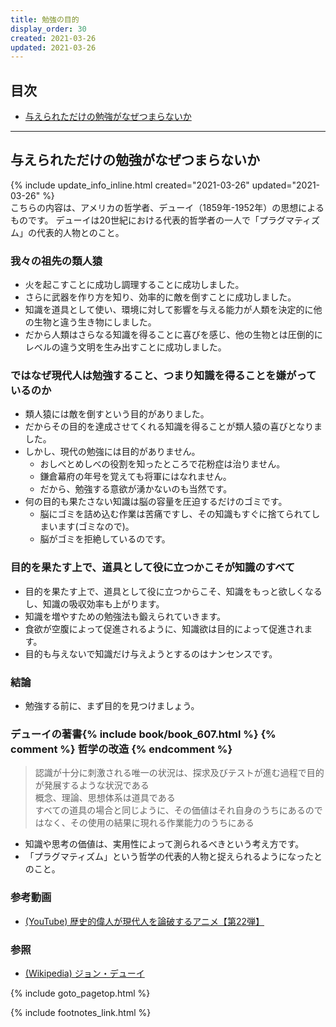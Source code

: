 ```yaml
---
title: 勉強の目的
display_order: 30
created: 2021-03-26
updated: 2021-03-26
---
```


## <a name="index">目次</a>

<ul id="index_ul">
<li><a href="#why-studying-just-for-the-sake-of-being-given-is-boring">与えられただけの勉強がなぜつまらないか</a></li>
</ul>

* * *
## <a name="why-studying-just-for-the-sake-of-being-given-is-boring">与えられただけの勉強がなぜつまらないか</a>
<div class="chapter-updated">{% include update_info_inline.html created="2021-03-26" updated="2021-03-26" %}</div>
こちらの内容は、アメリカの哲学者、デューイ（1859年-1952年）の思想によるものです。  
デューイは20世紀における代表的哲学者の一人で「プラグマティズム」の代表的人物とのこと。

### 我々の祖先の類人猿
- 火を起こすことに成功し調理することに成功しました。
- さらに武器を作り方を知り、効率的に敵を倒すことに成功しました。
- 知識を道具として使い、環境に対して影響を与える能力が人類を決定的に他の生物と違う生き物にしました。
- だから人類はさらなる知識を得ることに喜びを感じ、他の生物とは圧倒的にレベルの違う文明を生み出すことに成功しました。

### ではなぜ現代人は勉強すること、つまり知識を得ることを嫌がっているのか
- 類人猿には敵を倒すという目的がありました。
- だからその目的を達成させてくれる知識を得ることが類人猿の喜びとなりました。
- しかし、現代の勉強には目的がありません。
  - おしべとめしべの役割を知ったところで花粉症は治りません。
  - 鎌倉幕府の年号を覚えても将軍にはなれません。
  - だから、勉強する意欲が湧かないのも当然です。
- 何の目的も果たさない知識は脳の容量を圧迫するだけのゴミです。
  - 脳にゴミを詰め込む作業は苦痛ですし、その知識もすぐに捨てられてしまいます(ゴミなので)。
  - 脳がゴミを拒絶しているのです。

### 目的を果たす上で、道具として役に立つかこそが知識のすべて
- 目的を果たす上で、道具として役に立つからこそ、知識をもっと欲しくなるし、知識の吸収効率も上がります。
- 知識を増やすための勉強法も鍛えられていきます。
- 食欲が空腹によって促進されるように、知識欲は目的によって促進されます。
- 目的も与えないで知識だけ与えようとするのはナンセンスです。

### 結論
- 勉強する前に、まず目的を見つけましょう。

### デューイの著書{% include book/book_607.html %} {% comment %} 哲学の改造 {% endcomment %}
> 認識が十分に刺激される唯一の状況は、探求及びテストが進む過程で目的が発展するような状況である  
> 概念、理論、思想体系は道具である  
> すべての道具の場合と同じように、その価値はそれ自身のうちにあるのではなく、その使用の結果に現れる作業能力のうちにある  
> 

- 知識や思考の価値は、実用性によって測られるべきという考え方です。
- 「プラグマティズム」という哲学の代表的人物と捉えられるようになったとのこと。

### 参考動画
- [(YouTube) 歴史的偉人が現代人を論破するアニメ【第22弾】](https://www.youtube.com/watch?v=PPVot07goTw)

### 参照
- [(Wikipedia) ジョン・デューイ](https://ja.wikipedia.org/wiki/%E3%82%B8%E3%83%A7%E3%83%B3%E3%83%BB%E3%83%87%E3%83%A5%E3%83%BC%E3%82%A4)

{% include goto_pagetop.html %}

{% include footnotes_link.html %}
